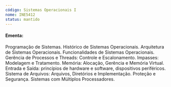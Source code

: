 ```yaml
---
código: Sistemas Operacionais I
nome: INE5412
status: mantido
---
```


#### Ementa:
Programação de Sistemas. Histórico de Sistemas Operacionais. Arquitetura de Sistemas Operacionais. Funcionalidades de Sistemas Operacionais. Gerência de Processos e Threads: Controle e Escalonamento. Impasses: Modelagem e Tratamento. Memória: Alocação, Gerência e Memória Virtual. Entrada e Saída: princípios de hardware e software, dispositivos periféricos. Sistema de Arquivos: Arquivos, Diretórios e Implementação. Proteção e Segurança. Sistemas com Múltiplos Processadores.

